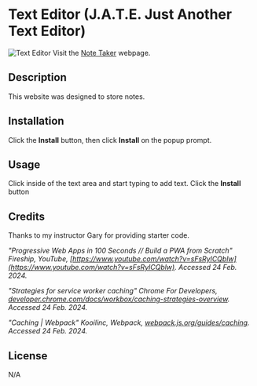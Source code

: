 # Text Editor (J.A.T.E. Just Another Text Editor)

![Text Editor](./images/screenshot.png)
Visit the [Note Taker](https://heroku.com) webpage.

## Description

 This website was designed to store notes.

## Installation

Click the **Install** button, then click **Install** on the popup prompt.

## Usage

Click inside of the text area and start typing to add text.  Click the **Install** button

## Credits

Thanks to my instructor Gary for providing starter code.

*"Progressive Web Apps in 100 Seconds // Build a PWA from Scratch" Fireship, YouTube, *[https://www.youtube.com/watch?v=sFsRylCQblw](https://www.youtube.com/watch?v=sFsRylCQblw)*. Accessed 24 Feb. 2024.*

*"Strategies for service worker caching" Chrome For Developers, *[developer.chrome.com/docs/workbox/caching-strategies-overview](https://developer.chrome.com/docs/workbox/caching-strategies-overview/)*. Accessed 24 Feb. 2024.*

*"Caching | Webpack" Kooilinc,  Webpack, *[webpack.js.org/guides/caching](https://webpack.js.org/guides/caching/)*. Accessed 24 Feb. 2024.*

## License
N/A